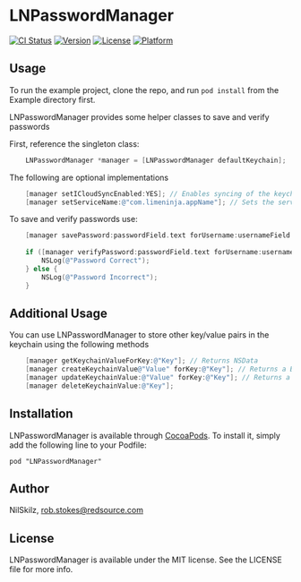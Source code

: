 # LNPasswordManager

[![CI Status](http://img.shields.io/travis/NilSkilz/LNPasswordManager.svg?style=flat)](https://travis-ci.org/NilSkilz/LNPasswordManager)
[![Version](https://img.shields.io/cocoapods/v/LNPasswordManager.svg?style=flat)](http://cocoadocs.org/docsets/LNPasswordManager)
[![License](https://img.shields.io/cocoapods/l/LNPasswordManager.svg?style=flat)](http://cocoadocs.org/docsets/LNPasswordManager)
[![Platform](https://img.shields.io/cocoapods/p/LNPasswordManager.svg?style=flat)](http://cocoadocs.org/docsets/LNPasswordManager)

## Usage

To run the example project, clone the repo, and run `pod install` from the Example directory first.

LNPasswordManager provides some helper classes to save and verify passwords

First, reference the singleton class:
```ObjectiveC
    LNPasswordManager *manager = [LNPasswordManager defaultKeychain];
```

The following are optional implementations
```ObjectiveC
    [manager setICloudSyncEnabled:YES]; // Enables syncing of the keychain with iCloud
    [manager setServiceName:@"com.limeninja.appName"]; // Sets the service name
```

To save and verify passwords use:
```ObjectiveC
    [manager savePassword:passwordField.text forUsername:usernameField.text];
    
    if ([manager verifyPassword:passwordField.text forUsername:usernameField.text]) {
        NSLog(@"Password Correct");
    } else {
        NSLog(@"Password Incorrect");
    }
```

## Additional Usage

You can use LNPasswordManager to store other key/value pairs in the keychain using the following methods

```ObjectiveC
    [manager getKeychainValueForKey:@"Key"]; // Returns NSData
    [manager createKeychainValue@"Value" forKey:@"Key"]; // Returns a BOOL
    [manager updateKeychainValue:@"Value" forKey:@"Key"]; // Returns a BOOL
    [manager deleteKeychainValue:@"Key"];
```

## Installation

LNPasswordManager is available through [CocoaPods](http://cocoapods.org). To install
it, simply add the following line to your Podfile:

    pod "LNPasswordManager"

## Author

NilSkilz, rob.stokes@redsource.com

## License

LNPasswordManager is available under the MIT license. See the LICENSE file for more info.

